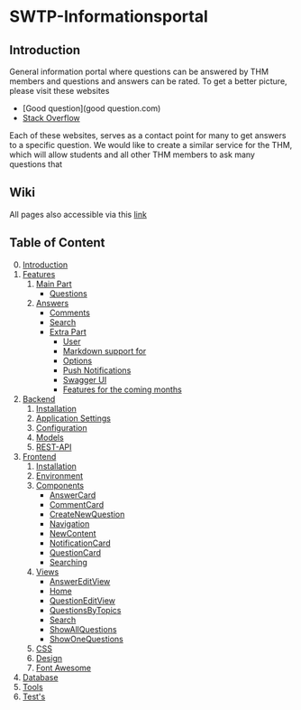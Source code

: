 # SWTP-Informationsportal 
## Introduction
General information portal where questions can be answered by THM members and questions and answers can be rated.
To get a better picture, please visit these websites 
- [Good question](good question.com)
- [Stack Overflow](https://stackoverflow.com)

Each of these websites, serves as a contact point for many to get answers to a specific question.
We would like to create a similar service for the THM, which will allow students and all other THM members to ask many questions that 



## Wiki
All pages also accessible via this [link](./../../wikis/pages)

## Table of Content
0. [Introduction](./../../wikis/documentation/0.1-Introduction)
1. [Features](./../../wikis/documentation/1-Features)
   1. [Main Part](./../../wikis/documentation/1-Features#user-content-main-part)
      - [Questions](./../../wikis/documentation/1-Features#user-content-questions)
   2. [Answers](./../../wikis/documentation/1-Features#user-content-answers)
      - [Comments](./../../wikis/documentation/1-Features#user-content-comments)
      - [Search](./../../wikis/documentation/1-Features#user-content-search)
      - [Extra Part](./../../wikis/documentation/1-Features#user-content-extra-part)
         - [User](./../../wikis/documentation/1-Features#user-content-user)
         - [Markdown support for](./../../wikis/documentation/1-Features#user-content-markdown-support-for)
         - [Options](./../../wikis/documentation/1-Features#user-content-options)
         - [Push Notifications](./../../wikis/documentation/1-Features#user-content-push-notifications)
         - [Swagger UI](./../../wikis/documentation/1-Features#user-content-swagger-ui)
         - [Features for the coming months](./../../wikis/documentation/1-Features#user-content-features-for-the-coming-months)
2. [Backend](./../../wikis/documentation/2-Backend)
   1. [Installation](./../../wikis/documentation/Backend/0-Installation)
   2. [Application Settings](./../../wikis/documentation/Backend/Application-Settings)
   3. [Configuration](./../../wikis/documentation/Backend/Configuration)
   4. [Models](./../../wikis/documentation/Backend/Models)
   5. [REST-API](./../../wikis/documentation/Backend/REST-API)
3. [Frontend](./../../wikis/documentation/3-Frontend)
   1. [Installation](./../../wikis/documentation/Frontend/0-Installation)
   2. [Environment](./../../wikis/documentation/Frontend/1-Environment)
   3. [Components](./../../wikis/documentation/Frontend/2-Components)
      - [AnswerCard](./../../wikis/documentation/Frontend/2.1_AnswerCard)
      - [CommentCard](./../../wikis/documentation/Frontend/2.2_CommentCard)
      - [CreateNewQuestion](./../../wikis/documentation/Frontend/2.3-CreateNewQuestion)
      - [Navigation](./../../wikis/documentation/Frontend/2.4_Navigation)
      - [NewContent](./../../wikis/documentation/Frontend/2.5_NewContent)
      - [NotificationCard](./../../wikis/documentation/Frontend/2.6_NotificationCard)
      - [QuestionCard](./../../wikis/documentation/Frontend/2.7_QuestionCard)
      - [Searching](./../../wikis/documentation/Frontend/2.8_Searching)
   4. [Views](./../../wikis/documentation/Frontend/3-Views)
      - [AnswerEditView](./../../wikis/documentation/Frontend/3.1_AnswerEditView)
      - [Home](./../../wikis/documentation/Frontend/3.2_Home)
      - [QuestionEditView](./../../wikis/documentation/Frontend/3.4_QuestionEditView)
      - [QuestionsByTopics](./../../wikis/documentation/Frontend/3.5_QuestionsByTopics)
      - [Search](./../../wikis/documentation/Frontend/3.6_Search)
      - [ShowAllQuestions](./../../wikis/documentation/Frontend/3.7_ShowAllQuestions)
      - [ShowOneQuestions](./../../wikis/documentation/Frontend/3.8_ShowOneQuestion)
   5. [CSS](./../../wikis/documentation/Frontend/4-CSS-Style)
   6. [Design](./../../wikis/documentation/Frontend/5-Design)
   7. [Font Awesome](./../../wikis/documentation/Frontend/6-)
4. [Database](./../../wikis/documentation/Database)
5. [Tools](./../../wikis/documentation/Tools)
6. [Test's](./../../wikis/documentation/Test)

